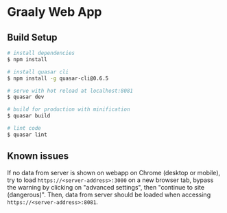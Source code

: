 # Graaly Web App

## Build Setup

``` bash
# install dependencies
$ npm install

# install quasar cli
$ npm install -g quasar-cli@0.6.5

# serve with hot reload at localhost:8081
$ quasar dev

# build for production with minification
$ quasar build

# lint code
$ quasar lint
```

## Known issues

If no data from server is shown on webapp on Chrome (desktop or mobile), try to load `https://<server-address>:3000` on a new browser tab, bypass the warning by clicking on "advanced settings", then "continue to site (dangerous)". Then, data from server should be loaded when accessing `https://<server-address>:8081`.
